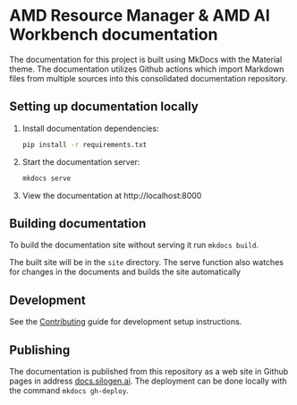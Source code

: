 # AMD Resource Manager & AMD AI Workbench documentation

The documentation for this project is built using MkDocs with the Material theme. The documentation utilizes Github actions which import Markdown files from multiple sources into this consolidated documentation repository.

## Setting up documentation locally

1. Install documentation dependencies:
   ```bash
   pip install -r requirements.txt
   ```

2. Start the documentation server:
   ```bash
   mkdocs serve
   ```

3. View the documentation at http://localhost:8000

## Building documentation

To build the documentation site without serving it run `mkdocs build`.

The built site will be in the `site` directory. The serve function also watches for changes in the documents and builds the site automatically

## Development

See the [Contributing](docs/contributing.md) guide for development setup instructions.

## Publishing

The documentation is published from this repository as a web site in Github pages in address [docs.silogen.ai](https://docs.silogen.ai). The deployment can be done locally with the command `mkdocs gh-deploy`.
